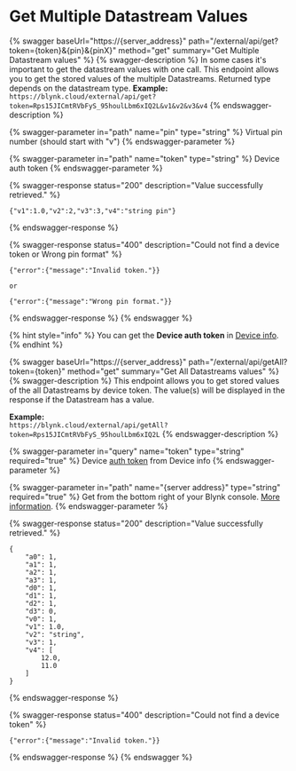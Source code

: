 # Get Multiple Datastream Values

{% swagger baseUrl="https://{server_address}" path="/external/api/get?token={token}&{pin}&{pinX}" method="get" summary="Get Multiple Datastream values" %}
{% swagger-description %}
In some cases it's important to get the datastream values with one call. This endpoint allows you to get the stored values of the multiple Datastreams. Returned type depends on the datastream type. **Example:**\
`https://blynk.cloud/external/api/get?token=Rps15JICmtRVbFyS_95houlLbm6xIQ2L&v1&v2&v3&v4`
{% endswagger-description %}

{% swagger-parameter in="path" name="pin" type="string" %}
Virtual pin number (should start with "v")
{% endswagger-parameter %}

{% swagger-parameter in="path" name="token" type="string" %}
Device auth token
{% endswagger-parameter %}

{% swagger-response status="200" description="Value successfully retrieved." %}
```
{"v1":1.0,"v2":2,"v3":3,"v4":"string pin"}
```
{% endswagger-response %}

{% swagger-response status="400" description="Could not find a device token
or
Wrong pin format" %}
```
{"error":{"message":"Invalid token."}}

or

{"error":{"message":"Wrong pin format."}}
```
{% endswagger-response %}
{% endswagger %}

{% hint style="info" %}
You can get the **Device auth token** in [Device info](../../getting-started/activating-devices/manual-device-activation.md#step-3-getting-auth-token).
{% endhint %}

{% swagger baseUrl="https://{server_address}" path="/external/api/getAll?token={token}" method="get" summary="Get All Datastreams values" %}
{% swagger-description %}
This endpoint allows you to get stored values of the all Datastreams by device token. The value(s) will be displayed in the response if the Datastream has a value.

**Example:**\
`https://blynk.cloud/external/api/getAll?token=Rps15JICmtRVbFyS_95houlLbm6xIQ2L`
{% endswagger-description %}

{% swagger-parameter in="query" name="token" type="string" required="true" %}
Device [auth token](../../concepts/device.md#authtoken) from Device info
{% endswagger-parameter %}

{% swagger-parameter in="path" name="{server address}" type="string" required="true" %}
Get from the bottom right of your Blynk console. [More information](troubleshooting.md).
{% endswagger-parameter %}

{% swagger-response status="200" description="Value successfully retrieved." %}
```
{
    "a0": 1,
    "a1": 1,
    "a2": 1,
    "a3": 1,
    "d0": 1,
    "d1": 1,
    "d2": 1,
    "d3": 0,
    "v0": 1,
    "v1": 1.0,
    "v2": "string",
    "v3": 1,
    "v4": [
        12.0,
        11.0
    ]
}
```
{% endswagger-response %}

{% swagger-response status="400" description="Could not find a device token" %}
```
{"error":{"message":"Invalid token."}}
```
{% endswagger-response %}
{% endswagger %}
